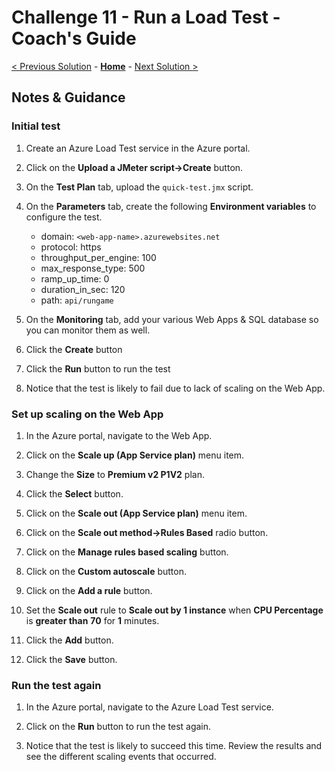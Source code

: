 # Challenge 11 - Run a Load Test - Coach's Guide

[< Previous Solution](./Solution-10.md) - **[Home](./README.md)** - [Next Solution >](./Solution-12.md)

## Notes & Guidance

### Initial test

1.  Create an Azure Load Test service in the Azure portal.

1.  Click on the **Upload a JMeter script->Create** button.

1.  On the **Test Plan** tab, upload the `quick-test.jmx` script.

1.  On the **Parameters** tab, create the following **Environment variables** to configure the test.

    - domain: `<web-app-name>.azurewebsites.net`
    - protocol: https
    - throughput_per_engine: 100
    - max_response_type: 500
    - ramp_up_time: 0
    - duration_in_sec: 120
    - path: `api/rungame`

1.  On the **Monitoring** tab, add your various Web Apps & SQL database so you can monitor them as well.

1.  Click the **Create** button

1.  Click the **Run** button to run the test

1.  Notice that the test is likely to fail due to lack of scaling on the Web App.

### Set up scaling on the Web App

1.  In the Azure portal, navigate to the Web App.

1.  Click on the **Scale up (App Service plan)** menu item.

1.  Change the **Size** to **Premium v2 P1V2** plan.

1.  Click the **Select** button.

1.  Click on the **Scale out (App Service plan)** menu item.

1.  Click on the **Scale out method->Rules Based** radio button.

1.  Click on the **Manage rules based scaling** button.

1.  Click on the **Custom autoscale** button.

1.  Click on the **Add a rule** button.

1.  Set the **Scale out** rule to **Scale out by 1 instance** when **CPU Percentage** is **greater than** **70** for **1** minutes.

1.  Click the **Add** button.

1.  Click the **Save** button.

### Run the test again

1.  In the Azure portal, navigate to the Azure Load Test service.

1.  Click on the **Run** button to run the test again.

1.  Notice that the test is likely to succeed this time. Review the results and see the different scaling events that occurred.
